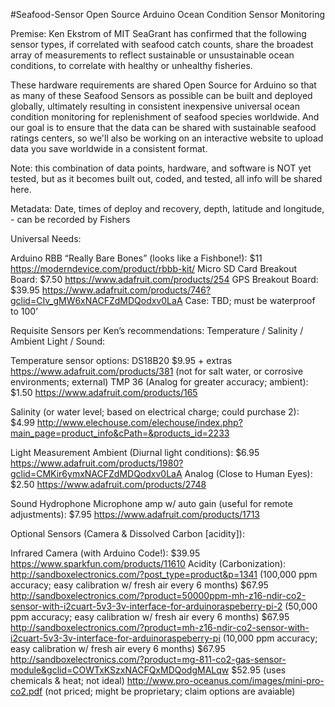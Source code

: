 #Seafood-Sensor
Open Source Arduino Ocean Condition Sensor Monitoring 

Premise: Ken Ekstrom of MIT SeaGrant has confirmed that the following sensor types, if correlated with seafood catch counts, 
share the broadest array of measurements to reflect sustainable or unsustainable ocean conditions, to correlate with healthy 
or unhealthy fisheries. 

These hardware requirements are shared Open Source for Arduino so that as many of these Seafood Sensors as possible 
can be built and deployed globally, ultimately resulting in consistent inexpensive universal ocean condition monitoring for replenishment of seafood species worldwide. And our goal is to ensure that the data can be shared with sustainable seafood ratings centers, so we'll also be working on an interactive website to upload data you save worldwide in a consistent format.

Note: this combination of data points, hardware, and software is NOT yet tested, but as it becomes built out, coded, and tested, all info will be shared here. 

Metadata: Date, times of deploy and recovery, depth, latitude and longitude, - can be recorded by Fishers

Universal Needs: 

Arduino RBB “Really Bare Bones” (looks like a Fishbone!): $11 https://moderndevice.com/product/rbbb-kit/ 
Micro SD Card Breakout Board: $7.50 https://www.adafruit.com/products/254 
GPS Breakout Board: $39.95 https://www.adafruit.com/products/746?gclid=CIv_gMW6xNACFZdMDQodxv0LaA 
Case: TBD; must be waterproof to 100’  

Requisite Sensors per Ken’s recommendations: Temperature / Salinity / Ambient Light / Sound: 

Temperature sensor options: 
DS18B20   $9.95 + extras https://www.adafruit.com/products/381 (not for salt water, or corrosive environments; external)
TMP 36 (Analog for greater accuracy; ambient): $1.50 https://www.adafruit.com/products/165 

Salinity (or water level; based on electrical charge; could purchase 2): $4.99 
http://www.elechouse.com/elechouse/index.php?main_page=product_info&cPath=&products_id=2233 

Light Measurement 
Ambient (Diurnal light conditions): $6.95 https://www.adafruit.com/products/1980?gclid=CMKir6ymxNACFZdMDQodxv0LaA 
Analog (Close to Human Eyes): $2.50 https://www.adafruit.com/products/2748 

Sound
Hydrophone Microphone amp w/ auto gain (useful for remote adjustments): $7.95 https://www.adafruit.com/products/1713

Optional Sensors (Camera & Dissolved Carbon [acidity]): 

Infrared Camera (with Arduino Code!): $39.95 https://www.sparkfun.com/products/11610 
Acidity (Carbonization): 
http://sandboxelectronics.com/?post_type=product&p=1341 (100,000 ppm accuracy; easy calibration w/ fresh air every 6 months) $67.95
http://sandboxelectronics.com/?product=50000ppm-mh-z16-ndir-co2-sensor-with-i2cuart-5v3-3v-interface-for-arduinoraspeberry-pi-2 (50,000 ppm accuracy; easy calibration w/ fresh air every 6 months) $67.95
http://sandboxelectronics.com/?product=mh-z16-ndir-co2-sensor-with-i2cuart-5v3-3v-interface-for-arduinoraspeberry-pi (10,000 ppm accuracy; easy calibration w/ fresh air every 6 months) $67.95 
http://sandboxelectronics.com/?product=mg-811-co2-gas-sensor-module&gclid=COWTxKSzxNACFQxMDQodgMALqw $52.95 (uses chemicals & heat; not ideal)
http://www.pro-oceanus.com/images/mini-pro-co2.pdf (not priced; might be proprietary; claim options are avaiable) 


